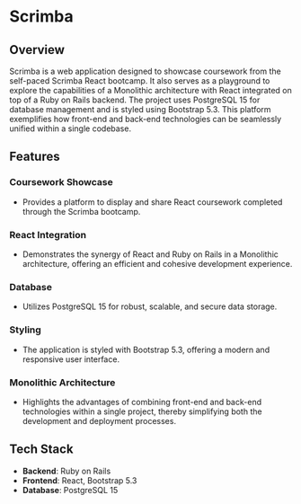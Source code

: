 # Scrimba

## Overview
Scrimba is a web application designed to showcase coursework from the self-paced Scrimba React bootcamp. It also serves as a playground to explore the capabilities of a Monolithic architecture with React integrated on top of a Ruby on Rails backend. The project uses PostgreSQL 15 for database management and is styled using Bootstrap 5.3. This platform exemplifies how front-end and back-end technologies can be seamlessly unified within a single codebase.

## Features

### Coursework Showcase
- Provides a platform to display and share React coursework completed through the Scrimba bootcamp.

### React Integration
- Demonstrates the synergy of React and Ruby on Rails in a Monolithic architecture, offering an efficient and cohesive development experience.

### Database
- Utilizes PostgreSQL 15 for robust, scalable, and secure data storage.

### Styling
- The application is styled with Bootstrap 5.3, offering a modern and responsive user interface.

### Monolithic Architecture
- Highlights the advantages of combining front-end and back-end technologies within a single project, thereby simplifying both the development and deployment processes.

## Tech Stack
- **Backend**: Ruby on Rails
- **Frontend**: React, Bootstrap 5.3
- **Database**: PostgreSQL 15
